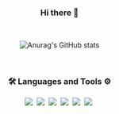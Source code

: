 <div align="center">
  <h3>Hi there 👋</h3>
  
  <br/>
  
  ![Anurag's GitHub stats](https://github-readme-stats-sand-six-91.vercel.app/api?username=RoseJang2000&show_icons=true&count_private=true&line_height=24&theme=radical&hide=stars)

  <br/>

  <h3>🛠 Languages and Tools ⚙️</h3>
  <p>
    <img src="https://img.shields.io/badge/JavaScript-F7DF1E?style=plastic&logo=JavaScript&logoColor=white"/>&nbsp 
    <img src="https://img.shields.io/badge/HTML-E34F26?style=plastic&logo=HTML5&logoColor=white"/>&nbsp 
    <img src="https://img.shields.io/badge/CSS-1572B6?style=plastic&logo=CSS3&logoColor=white"/>&nbsp 
    <img src="https://img.shields.io/badge/SCSS-CC6699?style=plastic&logo=Sass&logoColor=white"/>&nbsp 
    <img src="https://img.shields.io/badge/React-61DAFB?style=plastic&logo=React&logoColor=white"/>&nbsp 
    <img src="https://img.shields.io/badge/Github-181717?style=plastic&logo=GitHub&logoColor=white"/>&nbsp   
  </p>
</div>
<!--
**RoseJang2000/RoseJang2000** is a ✨ _special_ ✨ repository because its `README.md` (this file) appears on your GitHub profile.

Here are some ideas to get you started:

- 🔭 I’m currently working on ...
- 🌱 I’m currently learning ...
- 👯 I’m looking to collaborate on ...
- 🤔 I’m looking for help with ...
- 💬 Ask me about ...
- 📫 How to reach me: ...
- 😄 Pronouns: ...
- ⚡ Fun fact: ...
-->
